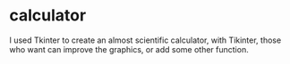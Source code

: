 # calculator
I used Tkinter to create an almost scientific calculator, with Tikinter, those who want can improve the graphics, or add some other function.
